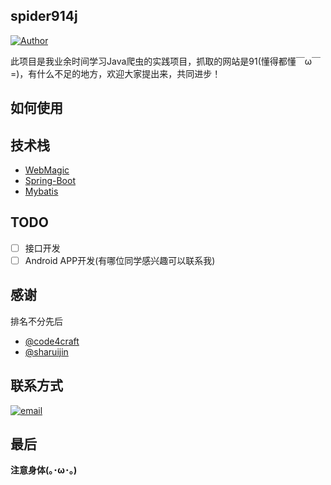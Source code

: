 ## spider914j

[![Author](https://img.shields.io/badge/Author-TGhoul-blue.svg)](https://github.com/TGhoul)

此项目是我业余时间学习Java爬虫的实践项目，抓取的网站是91(懂得都懂￣ω￣=)，有什么不足的地方，欢迎大家提出来，共同进步！

## 如何使用

## 技术栈
- [WebMagic](https://github.com/code4craft/webmagic)
- [Spring-Boot](https://github.com/spring-projects/spring-boot)
- [Mybatis](https://github.com/mybatis/mybatis-3)

## TODO
- [ ] 接口开发
- [ ] Android APP开发(有哪位同学感兴趣可以联系我)

## 感谢
排名不分先后<br>
- [@code4craft](https://github.com/code4craft)
- [@sharuijin](https://github.com/sharuijin/91)

## 联系方式
[![email](https://img.shields.io/badge/Email-649269913%40qq.com-blue.svg)]()

## 最后
**注意身体(｡･ω･｡)**